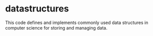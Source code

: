 # datastructures
This code defines and implements commonly used data structures in computer science for storing and managing data.
